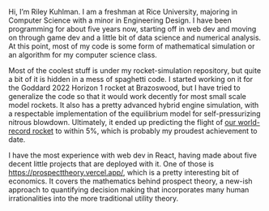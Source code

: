 Hi, I’m Riley Kuhlman. I am a freshman at Rice University, majoring in Computer Science with a minor in Engineering Design. I have been programming for about five years now, starting off in web dev and moving on through game dev and a little bit of data science and numerical analysis. At this point, most of my code is some form of mathematical simulation or an algorithm for my computer science class.

Most of the coolest stuff is under my rocket-simulation repository, but quite a bit of it is hidden in a mess of spaghetti code. I started working on it for the Goddard 2022 Horizon 1 rocket at Brazoswood, but I have tried to generalize the code so that it would work decently for most small scale model rockets. It also has a pretty advanced hybrid engine simulation, with a respectable implementation of the equilibrium model for self-pressurizing nitrous blowdown. Ultimately, it ended up predicting the flight of [our world-record rocket](https://sites.google.com/student.brazosportisd.net/goddard2022) to within 5%, which is probably my proudest achievement to date.

I have the most experience with web dev in React, having made about five decent little projects that are deployed with it. One of those is https://prospecttheory.vercel.app/, which is a pretty interesting bit of economics. It covers the mathematics behind prospect theory, a new-ish approach to quantifying decision making that incorporates many human irrationalities into the more traditional utility theory.

